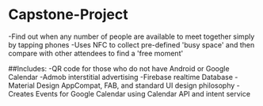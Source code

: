 # Capstone-Project

-Find out when any number of people are available to meet together simply by tapping phones
-Uses NFC to collect pre-defined 'busy space' and then compare with other attendees to find a 'free moment'

##Includes:
-QR code for those who do not have Android or Google Calendar
-Admob interstitial advertising
-Firebase realtime Database
-Material Design AppCompat, FAB, and standard UI design philosophy
-Creates Events for Google Calendar using Calendar API and intent service

